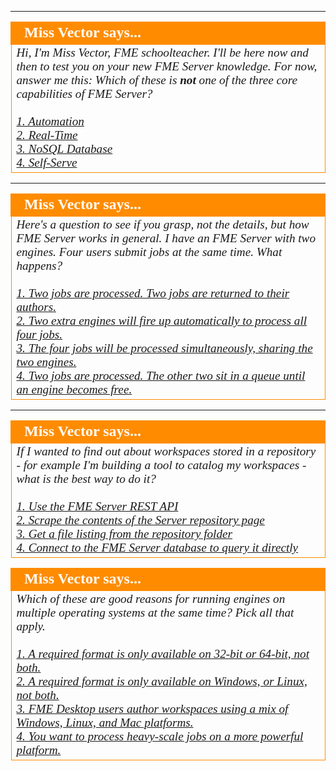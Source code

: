 <!--A document to store miss vector while the course is being re-arranged--> 


---

<!--Person X Says Section-->

<table style="border-spacing: 0px">
<tr>
<td style="vertical-align:middle;background-color:darkorange;border: 2px solid darkorange">
<i class="fa fa-quote-left fa-lg fa-pull-left fa-fw" style="color:white;padding-right: 12px;vertical-align:text-top"></i>
<span style="color:white;font-size:x-large;font-weight: bold;font-family:serif">Miss Vector says...</span>
</td>
</tr>

<tr>
<td style="border: 1px solid darkorange">
<span style="font-family:serif; font-style:italic; font-size:larger">
Hi, I'm Miss Vector, FME schoolteacher. I'll be here now and then to test you on your new FME Server knowledge. For now, answer me this: Which of these is <strong>not</strong> one of the three core capabilities of FME Server?
<br><br><a href="http://52.73.3.37/fmedatastreaming/Manual/QAResponse2017.fmw?chapter=21&question=1&answer=1&DestDataset_TEXTLINE=C%3A%5CFMEOutput%5CQAResponse.html">1. Automation</a>
<br><a href="http://52.73.3.37/fmedatastreaming/Manual/QAResponse2017.fmw?chapter=21&question=1&answer=2&DestDataset_TEXTLINE=C%3A%5CFMEOutput%5CQAResponse.html">2. Real-Time</a>
<br><a href="http://52.73.3.37/fmedatastreaming/Manual/QAResponse2017.fmw?chapter=21&question=1&answer=3&DestDataset_TEXTLINE=C%3A%5CFMEOutput%5CQAResponse.html">3. NoSQL Database</a>
<br><a href="http://52.73.3.37/fmedatastreaming/Manual/QAResponse2017.fmw?chapter=21&question=1&answer=4&DestDataset_TEXTLINE=C%3A%5CFMEOutput%5CQAResponse.html">4. Self-Serve</a>
</span>
</td>
</tr>
</table>


---

<!--Person X Says Section-->

<table style="border-spacing: 0px">
<tr>
<td style="vertical-align:middle;background-color:darkorange;border: 2px solid darkorange">
<i class="fa fa-quote-left fa-lg fa-pull-left fa-fw" style="color:white;padding-right: 12px;vertical-align:text-top"></i>
<span style="color:white;font-size:x-large;font-weight: bold;font-family:serif">Miss Vector says...</span>
</td>
</tr>

<tr>
<td style="border: 1px solid darkorange">
<span style="font-family:serif; font-style:italic; font-size:larger">
Here's a question to see if you grasp, not the details, but how FME Server works in general. I have an FME Server with two engines. Four users submit jobs at the same time. What happens?
<br><br><a href="http://52.73.3.37/fmedatastreaming/Manual/QAResponse2017.fmw?chapter=21&question=2&answer=1&DestDataset_TEXTLINE=C%3A%5CFMEOutput%5CQAResponse.html">1. Two jobs are processed. Two jobs are returned to their authors.</a>
<br><a href="http://52.73.3.37/fmedatastreaming/Manual/QAResponse2017.fmw?chapter=21&question=2&answer=2&DestDataset_TEXTLINE=C%3A%5CFMEOutput%5CQAResponse.html">2. Two extra engines will fire up automatically to process all four jobs.</a>
<br><a href="http://52.73.3.37/fmedatastreaming/Manual/QAResponse2017.fmw?chapter=21&question=2&answer=3&DestDataset_TEXTLINE=C%3A%5CFMEOutput%5CQAResponse.html">3. The four jobs will be processed simultaneously, sharing the two engines.</a>
<br><a href="http://52.73.3.37/fmedatastreaming/Manual/QAResponse2017.fmw?chapter=21&question=2&answer=4&DestDataset_TEXTLINE=C%3A%5CFMEOutput%5CQAResponse.html">4. Two jobs are processed. The other two sit in a queue until an engine becomes free.</a>
</span>
</td>
</tr>
</table>


---

<!--Person X Says Section-->

<table style="border-spacing: 0px">
<tr>
<td style="vertical-align:middle;background-color:darkorange;border: 2px solid darkorange">
<i class="fa fa-quote-left fa-lg fa-pull-left fa-fw" style="color:white;padding-right: 12px;vertical-align:text-top"></i>
<span style="color:white;font-size:x-large;font-weight: bold;font-family:serif">Miss Vector says...</span>
</td>
</tr>

<tr>
<td style="border: 1px solid darkorange">
<span style="font-family:serif; font-style:italic; font-size:larger">
If I wanted to find out about workspaces stored in a repository - for example I'm building a tool to catalog my workspaces - what is the best way to do it?
<br><br><a href="http://52.73.3.37/fmedatastreaming/Manual/QAResponse2017.fmw?chapter=21&question=3&answer=1&DestDataset_TEXTLINE=C%3A%5CFMEOutput%5CQAResponse.html">1. Use the FME Server REST API</a>
<br><a href="http://52.73.3.37/fmedatastreaming/Manual/QAResponse2017.fmw?chapter=21&question=3&answer=2&DestDataset_TEXTLINE=C%3A%5CFMEOutput%5CQAResponse.html">2. Scrape the contents of the Server repository page</a>
<br><a href="http://52.73.3.37/fmedatastreaming/Manual/QAResponse2017.fmw?chapter=21&question=3&answer=3&DestDataset_TEXTLINE=C%3A%5CFMEOutput%5CQAResponse.html">3. Get a file listing from the repository folder</a>
<br><a href="http://52.73.3.37/fmedatastreaming/Manual/QAResponse2017.fmw?chapter=21&question=3&answer=4&DestDataset_TEXTLINE=C%3A%5CFMEOutput%5CQAResponse.html">4. Connect to the FME Server database to query it directly</a>
</span>
</td>
</tr>
</table>




<!--Person X Says Section-->

<table style="border-spacing: 0px">
<tr>
<td style="vertical-align:middle;background-color:darkorange;border: 2px solid darkorange">
<i class="fa fa-quote-left fa-lg fa-pull-left fa-fw" style="color:white;padding-right: 12px;vertical-align:text-top"></i>
<span style="color:white;font-size:x-large;font-weight: bold;font-family:serif">Miss Vector says...</span>
</td>
</tr>

<tr>
<td style="border: 1px solid darkorange">
<span style="font-family:serif; font-style:italic; font-size:larger">
Which of these are good reasons for running engines on multiple operating systems at the same time? Pick all that apply.
<br><br><a href="http://52.73.3.37/fmedatastreaming/Manual/QAResponse2017.fmw?chapter=21&question=4&answer=1&DestDataset_TEXTLINE=C%3A%5CFMEOutput%5CQAResponse.html">1. A required format is only available on 32-bit or 64-bit, not both.</a>
<br><a href="http://52.73.3.37/fmedatastreaming/Manual/QAResponse2017.fmw?chapter=21&question=4&answer=2&DestDataset_TEXTLINE=C%3A%5CFMEOutput%5CQAResponse.html">2. A required format is only available on Windows, or Linux, not both.</a>
<br><a href="http://52.73.3.37/fmedatastreaming/Manual/QAResponse2017.fmw?chapter=21&question=4&answer=3&DestDataset_TEXTLINE=C%3A%5CFMEOutput%5CQAResponse.html">3. FME Desktop users author workspaces using a mix of Windows, Linux, and Mac platforms.</a>
<br><a href="http://52.73.3.37/fmedatastreaming/Manual/QAResponse2017.fmw?chapter=21&question=4&answer=4&DestDataset_TEXTLINE=C%3A%5CFMEOutput%5CQAResponse.html">4. You want to process heavy-scale jobs on a more powerful platform.</a>
</span>
</td>
</tr>
</table>

